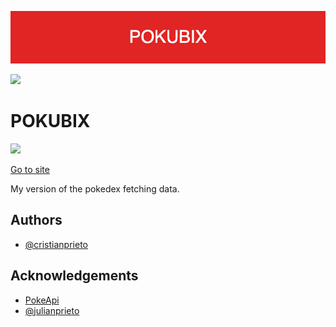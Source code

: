 [<p align="center"><img src="/public/images/banner.png"></img></p>](https://app.netlify.com/sites/cubix-pokeapp/overview)

![](https://img.shields.io/badge/REACT--DOM-18.2.0-blue)

# POKUBIX

![](https://img.shields.io/netlify/d49cf315-5964-4a38-a1e5-696699cc297c)

[Go to site](https://app.netlify.com/sites/cubix-pokeapp/overview)

My version of the pokedex fetching data.

## Authors

- [@cristianprieto](https://github.com/Cristian-Prieto)

## Acknowledgements

- [PokeApi](https://pokeapi.co/)
- [@julianprieto](https://github.com/julianprieto-dev)
